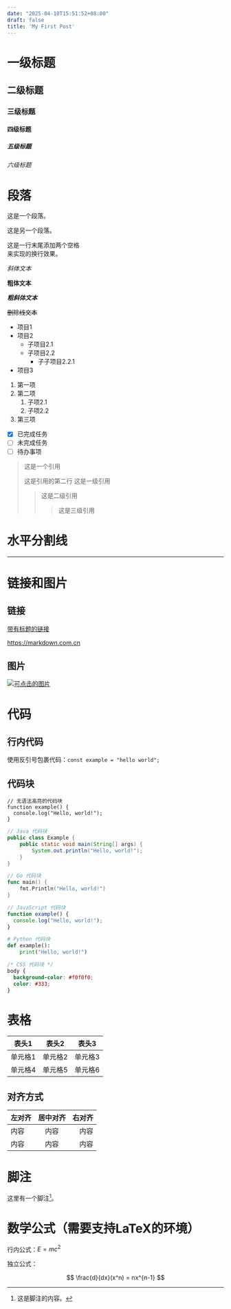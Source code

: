 ```yaml
---
date: "2025-04-10T15:51:52+08:00"
draft: false
title: 'My First Post'
---
```


# 一级标题

## 二级标题

### 三级标题

#### 四级标题

##### 五级标题

###### 六级标题

# 段落

这是一个段落。

这是另一个段落。

这是一行末尾添加两个空格  
来实现的换行效果。

*斜体文本*

**粗体文本**

***粗斜体文本***

~~删除线文本~~

- 项目1
- 项目2
  - 子项目2.1
  - 子项目2.2
    - 子子项目2.2.1
- 项目3

1. 第一项
2. 第二项
   1. 子项2.1
   2. 子项2.2
3. 第三项

- [x] 已完成任务
- [ ] 未完成任务
- [ ] 待办事项

> 这是一个引用
>
> 这是引用的第二行
> 这是一级引用
>
> > 这是二级引用
> >
> > > 这是三级引用

# 水平分割线

---

# 链接和图片

## 链接

[带有标题的链接](https://markdown.com.cn "Markdown语法")

<https://markdown.com.cn>

## 图片

[![可点击的图片](https://markdown.com.cn/assets/img/philly-magic-garden.9c0b4415.jpg "点击跳转")](https://markdown.com.cn)

# 代码

## 行内代码

使用反引号包裹代码：`const example = "hello world";`

## 代码块

```
// 无语法高亮的代码块
function example() {
  console.log("Hello, world!");
}
```

```java
// Java 代码块
public class Example {
    public static void main(String[] args) {
        System.out.println("Hello, world!");
    }
}
```

```go
// Go 代码块
func main() {
    fmt.Println("Hello, world!")
}
```

```javascript
// JavaScript 代码块
function example() {
  console.log("Hello, world!");
}
```

```python
# Python 代码块
def example():
    print("Hello, world!")
```

```css
/* CSS 代码块 */
body {
  background-color: #f0f0f0;
  color: #333;
}
```

# 表格

| 表头1 | 表头2 | 表头3 |
| ----- | ----- | ----- |
| 单元格1 | 单元格2 | 单元格3 |
| 单元格4 | 单元格5 | 单元格6 |

## 对齐方式

| 左对齐 | 居中对齐 | 右对齐 |
| :----- | :-----: | -----: |
| 内容 | 内容 | 内容 |
| 内容 | 内容 | 内容 |

# 脚注

这里有一个脚注[^1]。

[^1]: 这是脚注的内容。

# 数学公式（需要支持LaTeX的环境）

行内公式：$E=mc^2$

独立公式：

$$
\frac{d}{dx}(x^n) = nx^{n-1}
$$
